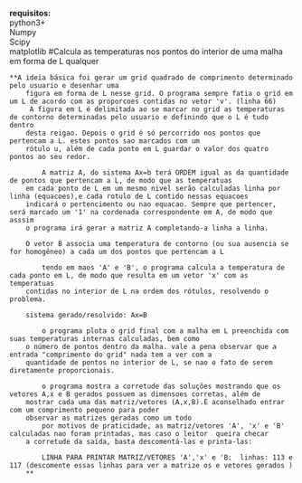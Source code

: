 **requisitos:**<br />python3+<br />Numpy<br />Scipy<br />matplotlib
#Calcula as temperaturas nos pontos do interior de uma malha em forma de L qualquer
	
	**A ideia básica foi gerar um grid quadrado de comprimento determinado pelo usuario e desenhar uma
		figura em forma de L nesse grid. O programa sempre fatia o grid em um L de acordo com as proporcoes contidas no vetor 'v'. (linha 66)
		 A figura em L é delimitada ao se marcar no grid as temperaturas de contorno determinadas pelo usuario e definindo que o L é tudo dentro
		desta reigao. Depois o grid é só percorrido nos pontos que pertencam a L. estes pontos sao marcados com um
		rótulo u, além de cada ponto em L guardar o valor dos quatro pontos ao seu redor.
		
			A matriz A, do sistema Ax=b terá ORDEM igual as da quantidade de pontos que pertencam a L, de modo que as temperatuas
		em cada ponto de L em um mesmo nivel serão calculadas linha por linha (equacoes),e cada rotulo de L contido nessas equacoes
		indicará o pertencimento ou nao equacao. Sempre que pertencer, será marcado um '1' na cordenada correspondente em A, de modo que asssim
		o programa irá gerar a matriz A completando-a linha a linha. 
		
		O vetor B associa uma temperatura de contorno (ou sua ausencia se for homogêneo) a cada um dos pontos que pertencam a L
		
			tendo em maos 'A' e 'B', o programa calcula a temperatura de cada ponto em L, de modo que resulta em um vetor 'x' com as temperatuas
		contidas no interior de L na ordem dos rótulos, resolvendo o problema.
		
		sistema gerado/resolvido: Ax=B
				
			o programa plota o grid final com a malha em L preenchida com suas temperaturas internas calculadas, bem como
		o número de pontos dentro da malha. vale a pena observar que a entrada "comprimento do grid" nada tem a ver com a
		quantidade de pontos no interior de L, se nao o fato de serem diretamente proporcionais.
		
			o programa mostra a corretude das soluções mostrando que os vetores A,x e B gerados possuem as dimensoes corretas, além de 
		mostrar cada uma das matriz/vetores (A,x,B).É aconselhado entrar com um comprimento pequeno para poder
		observar as matrizes geradas como um todo
			por motivos de praticidade, as matriz/vetores 'A', 'x' e 'B' calculadas nao foram printadas, mas caso o leitor  queira checar
		a corretude da saída, basta descomentá-las e printa-las:
		
			LINHA PARA PRINTAR MATRIZ/VETORES 'A','x' e 'B:  linhas: 113 e 117 (descomente essas linhas para ver a matrize os e vetores gerados )
		**
